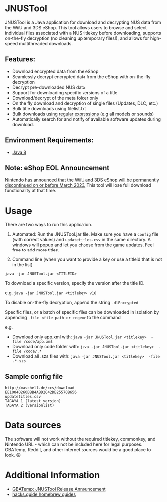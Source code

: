 # JNUSTool
JNUSTool is a Java application for download and decrypting NUS data from the WiiU and 3DS eShop. This tool allows users to browse and select individual files associated with a NUS titlekey before downloading, supports on-the-fly decryption (no cleaning up temporary files!), and allows for high-speed multithreaded downloads.

## Features:
- Download encrypted data from the eShop
- Seamlessly decrypt encrypted data from the eShop with on-the-fly decryption
- Decrypt pre-downloaded NUS data
- Support for downloading specific versions of a title
- Download/decrypt of the meta folder only
- On the fly download and decryption of single files (Updates, DLC, etc.)
- Bulk title downloads using filelist.txt
- Bulk downloads using [regular expressions](https://developer.mozilla.org/en-US/docs/Web/JavaScript/Guide/Regular_Expressions/Cheatsheet) (e.g all models or sounds)
- Automatically search for and notify of available software updates during download. 
 
## Environment Requirements: 
- [Java 8](https://www.java.com/en/download/)

## Note: eShop EOL Announcement
[Nintendo has announced that the WiiU and 3DS eShop will be permanently discontinued on or before March 2023.](https://en-americas-support.nintendo.com/app/answers/detail/a_id/57847) This tool will lose full download functionality at that time. 

# Usage
There are two ways to run this application.
1. Automated:
Run the JNUSTool.jar file. Make sure you have a `config` file (with correct values) and `updatetitles.csv` in the same directory. A windows will popup and let you choose from the game updates. Feel free to add more titles.

2. Command line (when you want to provide a key or use a titleid that is not in the list)

`java -jar JNUSTool.jar <TITLEID>`

To download a specific version, specify the version after the title ID.

e.g. `java -jar JNUSTool.jar <titlekey> v16`

To disable on-the-fly decryption, append the string `-dlEncrypted`

Specific files, or a batch of specific files can be downloaded in isolation by appending `-file <file path or regex>` to the command 

e.g. 
- Download only app.xml with: `java -jar JNUSTool.jar <titlekey>  -file /code/app.xml`
- Download only code folder with: `java -jar JNUSTool.jar <titlekey>  -file /code/.*`
- Download all .szs files with: `java -jar JNUSTool.jar <titlekey>  -file .*.szs`

## Sample config file
```
http://maschell.de/ccs/download
EE10040260BBB4ABD2C42DB25570B656
updatetitles.csv
TAGAYA 1 (latest_version)
TAGAYA 2 (versionlist)
```

# Data sources
The software will not work without the required titlekey, commonkey, and Nintendo URL - which can not be included here for legal purposes. GBATemp, Reddit, and other internet sources would be a good place to look. :stuck_out_tongue_winking_eye:

# Additional Information
- [GBATemp: JNUSTool Release Announcement](https://gbatemp.net/threads/jnustool-nusgrabber-and-cdecrypt-combined.413179/)
- [hacks.guide homebrew guides](https://hacks.guide/)
